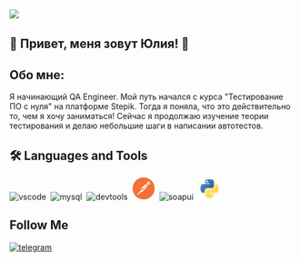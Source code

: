 <div id = "header">
  <img src="https://media4.giphy.com/media/v1.Y2lkPTc5MGI3NjExanVtdDF0Z29ha2gydmtwbXF2aGprcnE3b2RweG0xbjRwd3J4MG43cCZlcD12MV9pbnRlcm5hbF9naWZfYnlfaWQmY3Q9cw/j0HjChGV0J44KrrlGv/giphy.gif" width = 100 />
</div>

## 🚀 Привет, меня зовут Юлия! 👋

## Обо мне:

Я начинающий QA Engineer. Мой путь начался с курса "Тестирование ПО с нуля" на платформе Stepik. Тогда я поняла, что это действительно то,
чем я хочу заниматься! Сейчас я продолжаю изучение теории тестирования и делаю небольшие шаги в написании автотестов.

## 🛠 Languages and Tools

<div>
   <img src="https://cdn.jsdelivr.net/gh/devicons/devicon/icons/vscode/vscode-original.svg" title="vscode" alt="vscode" width="40" height="40"/>&nbsp
  <img src="https://cdn.jsdelivr.net/gh/devicons/devicon/icons/mysql/mysql-original.svg" title="mysql" alt="mysql" width="40" height="40"/>&nbsp
  <img src="https://d33wubrfki0l68.cloudfront.net/38b5c953a4667366685d55db55d057c86db1fc54/a0fdc/static/acae6b24d940347661ca901ea07f47c1/chrome-dev-logo-icon.png" title="devtools" alt="devtools" width="40" height="40"/>&nbsp
  <img src="https://github.com/devicons/devicon/blob/master/icons/postman/postman-original.svg" title="postman" alt="postman" width="40" height="40"/>&nbsp
  <img src="https://static0.smartbear.co/smartbearbrand/media/images/home/soapui-icon.svg" title="soapui" alt="soapui" width="40" height="40"/>&nbsp
  <img src="https://github.com/devicons/devicon/blob/master/icons/python/python-original.svg" title="python" alt="python" width="40" height="40"/>&nbsp
</div>

## Follow Me

 <div id="badges">
    <a href="https://t.me/froggy_green" target="_blank">
      <img src="https://cdn-icons-png.flaticon.com/512/2111/2111646.png" width="40" height="40" alt="telegram" />
    </a>
  </div>

